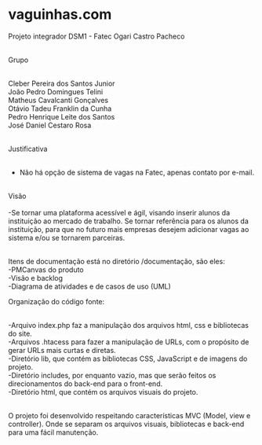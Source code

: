 # vaguinhas.com <br>
Projeto integrador DSM1 - Fatec Ogari Castro Pacheco <br><br>

Grupo <br><br>

Cleber Pereira dos Santos Junior <br>
João Pedro Domingues Telini <br>
Matheus Cavalcanti Gonçalves <br>
Otávio Tadeu Franklin da Cunha <br>
Pedro Henrique Leite dos Santos <br>
José Daniel Cestaro Rosa <br><br>

Justificativa <br><br>

- Não há opção de sistema de vagas na Fatec, apenas contato por e-mail.<br><br>

Visão <br><br>
  -Se tornar uma plataforma acessível e ágil, visando inserir alunos da instituição ao mercado de trabalho. Se tornar referência para os alunos da instituição, para que no futuro mais empresas desejem adicionar vagas ao sistema e/ou se tornarem parceiras. <br><br>

Itens de documentação está no diretório /documentação, são eles: <br>
  -PMCanvas do produto<br>
  -Visão e backlog<br>
  -Diagrama de atividades e de casos de uso (UML)<br>
  
Organização do código fonte:<br><br>

  -Arquivo index.php faz a manipulação dos arquivos html, css e bibliotecas do site.<br>
  -Arquivos .htacess para fazer a manipulação de URLs, com o propósito de gerar URLs mais curtas e diretas.<br>
  -Diretório lib, que contém as bibliotecas CSS, JavaScript e de imagens do projeto.<br>
  -Diretório includes, por enquanto vazio, mas que serão feitos os direcionamentos do back-end para o front-end.<br>
  -Diretório html, que contém os arquivos visuais do projeto.<br><br>

O projeto foi desenvolvido respeitando características MVC (Model, view e controller). Onde se separam os arquivos visuais, bibliotecas e back-end para uma fácil manutenção.
